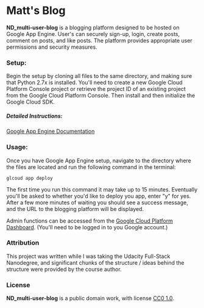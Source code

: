 # Matt's Blog

**ND_multi-user-blog** is a blogging platform designed to be hosted on Google App Engine. User's can securely sign-up, login, create posts, comment on posts, and like posts. The platform provides appropriate user permissions and security measures.

### Setup:
Begin the setup by cloning all files to the same directory, and making sure that Python 2.7x is installed. You'll need to create a new Google Cloud Platform Console project or retrieve the project ID of an existing project from the Google Cloud Platform Console. Then install and then initialize the Google Cloud SDK.

##### Detailed Instructions:
[Google App Engine Documentation](https://cloud.google.com/appengine/docs/python/getting-started/creating-guestbook)

### Usage:

Once you have Google App Engine setup, navigate to the directory where the files are located and run the following command in the terminal:

`glcoud app deploy`

The first time you run this command it may take up to 15 minutes. Eventually you'll be asked to whether you'd like to deploy you app, enter "y" for yes. After a few more minutes of waiting you should see a success message, and the URL to the blogging platform will be displayed.

Admin functions can be accessed from the [Google Cloud Platform Dashboard](https://console.cloud.google.com/home/dashboard). (You'll need to be logged in to you Google account.)

### Attribution

This project was written while I was taking the Udacity Full-Stack Nanodegree, and significant chunks of the structure / ideas behind the structure were provided by the course author.


### License

**ND_multi-user-blog** is a public domain work, with license
[CC0 1.0](https://creativecommons.org/publicdomain/zero/1.0/).
